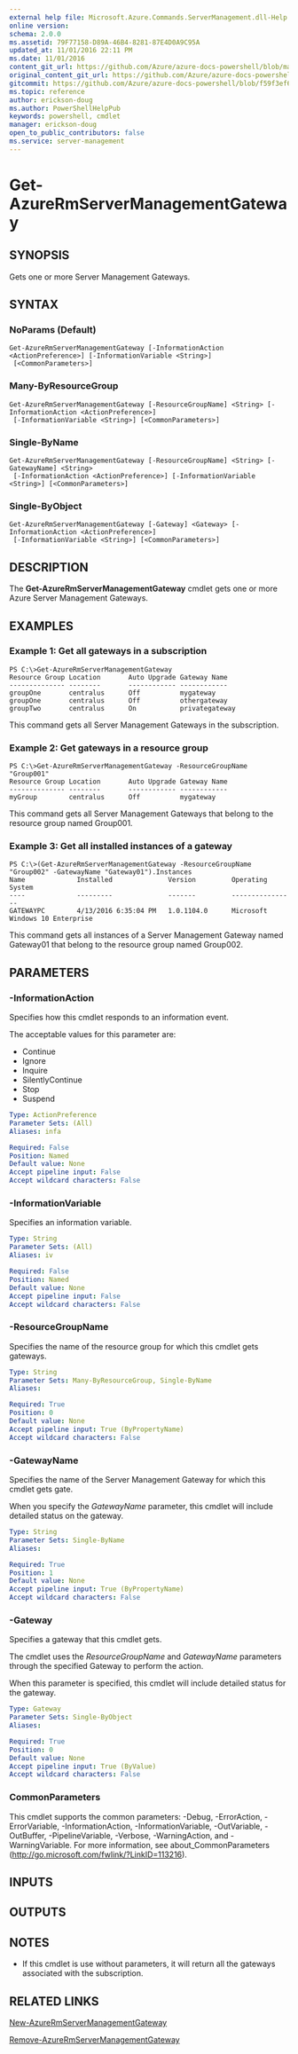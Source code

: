 ```yaml
---
external help file: Microsoft.Azure.Commands.ServerManagement.dll-Help.xml
online version:
schema: 2.0.0
ms.assetid: 79F77158-D89A-46B4-8281-87E4D0A9C95A
updated_at: 11/01/2016 22:11 PM
ms.date: 11/01/2016
content_git_url: https://github.com/Azure/azure-docs-powershell/blob/master/azureps-cmdlets-docs/ResourceManager/AzureRM.ServerManagement/v1.0.3/Get-AzureRmServerManagementGateway.md
original_content_git_url: https://github.com/Azure/azure-docs-powershell/blob/master/azureps-cmdlets-docs/ResourceManager/AzureRM.ServerManagement/v1.0.3/Get-AzureRmServerManagementGateway.md
gitcommit: https://github.com/Azure/azure-docs-powershell/blob/f59f3ef60bc592383812213e69fd77ba950759ed
ms.topic: reference
author: erickson-doug
ms.author: PowerShellHelpPub
keywords: powershell, cmdlet
manager: erickson-doug
open_to_public_contributors: false
ms.service: server-management
---
```


# Get-AzureRmServerManagementGateway

## SYNOPSIS
Gets one or more Server Management Gateways.

## SYNTAX

### NoParams (Default)
```
Get-AzureRmServerManagementGateway [-InformationAction <ActionPreference>] [-InformationVariable <String>]
 [<CommonParameters>]
```

### Many-ByResourceGroup
```
Get-AzureRmServerManagementGateway [-ResourceGroupName] <String> [-InformationAction <ActionPreference>]
 [-InformationVariable <String>] [<CommonParameters>]
```

### Single-ByName
```
Get-AzureRmServerManagementGateway [-ResourceGroupName] <String> [-GatewayName] <String>
 [-InformationAction <ActionPreference>] [-InformationVariable <String>] [<CommonParameters>]
```

### Single-ByObject
```
Get-AzureRmServerManagementGateway [-Gateway] <Gateway> [-InformationAction <ActionPreference>]
 [-InformationVariable <String>] [<CommonParameters>]
```

## DESCRIPTION
The **Get-AzureRmServerManagementGateway** cmdlet gets one or more Azure Server Management Gateways.

## EXAMPLES

### Example 1: Get all gateways in a subscription
```
PS C:\>Get-AzureRmServerManagementGateway
Resource Group Location       Auto Upgrade Gateway Name
-------------- --------       ------------ ------------
groupOne       centralus      Off          mygateway
groupOne       centralus      Off          othergateway
groupTwo       centralus      On           privategateway
```

This command gets all Server Management Gateways in the subscription.

### Example 2: Get gateways in a resource group
```
PS C:\>Get-AzureRmServerManagementGateway -ResourceGroupName "Group001"
Resource Group Location       Auto Upgrade Gateway Name
-------------- --------       ------------ ------------
myGroup        centralus      Off          mygateway
```

This command gets all Server Management Gateways that belong to the resource group named Group001.

### Example 3: Get all installed instances of a gateway
```
PS C:\>(Get-AzureRmServerManagementGateway -ResourceGroupName "Group002" -GatewayName "Gateway01").Instances
Name             Installed              Version         Operating System
----             ---------              -------         ----------------
GATEWAYPC        4/13/2016 6:35:04 PM   1.0.1104.0      Microsoft Windows 10 Enterprise
```

This command gets all instances of a Server Management Gateway named Gateway01 that belong to the resource group named Group002.

## PARAMETERS

### -InformationAction
Specifies how this cmdlet responds to an information event.

The acceptable values for this parameter are:

- Continue
- Ignore
- Inquire
- SilentlyContinue
- Stop
- Suspend

```yaml
Type: ActionPreference
Parameter Sets: (All)
Aliases: infa

Required: False
Position: Named
Default value: None
Accept pipeline input: False
Accept wildcard characters: False
```

### -InformationVariable
Specifies an information variable.

```yaml
Type: String
Parameter Sets: (All)
Aliases: iv

Required: False
Position: Named
Default value: None
Accept pipeline input: False
Accept wildcard characters: False
```

### -ResourceGroupName
Specifies the name of the resource group for which this cmdlet gets gateways.

```yaml
Type: String
Parameter Sets: Many-ByResourceGroup, Single-ByName
Aliases: 

Required: True
Position: 0
Default value: None
Accept pipeline input: True (ByPropertyName)
Accept wildcard characters: False
```

### -GatewayName
Specifies the name of the Server Management Gateway for which this cmdlet gets gate.

When you specify the *GatewayName* parameter, this cmdlet will include detailed status on the gateway.

```yaml
Type: String
Parameter Sets: Single-ByName
Aliases: 

Required: True
Position: 1
Default value: None
Accept pipeline input: True (ByPropertyName)
Accept wildcard characters: False
```

### -Gateway
Specifies a gateway that this cmdlet gets.

The cmdlet uses the *ResourceGroupName* and *GatewayName* parameters through the specified Gateway to perform the action.

When this parameter is specified, this cmdlet will include detailed status for the gateway.

```yaml
Type: Gateway
Parameter Sets: Single-ByObject
Aliases: 

Required: True
Position: 0
Default value: None
Accept pipeline input: True (ByValue)
Accept wildcard characters: False
```

### CommonParameters
This cmdlet supports the common parameters: -Debug, -ErrorAction, -ErrorVariable, -InformationAction, -InformationVariable, -OutVariable, -OutBuffer, -PipelineVariable, -Verbose, -WarningAction, and -WarningVariable. For more information, see about_CommonParameters (http://go.microsoft.com/fwlink/?LinkID=113216).

## INPUTS

## OUTPUTS

## NOTES
* If this cmdlet is use without parameters, it will return all the gateways associated with the subscription.

## RELATED LINKS

[New-AzureRmServerManagementGateway](./New-AzureRmServerManagementGateway.md)

[Remove-AzureRmServerManagementGateway](./Remove-AzureRmServerManagementGateway.md)


